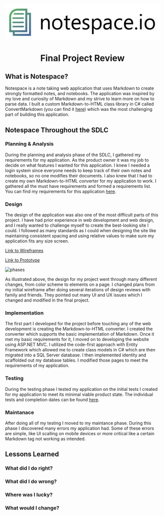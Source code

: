 <p align="center">
  <img src="https://github.com/Karrotts/notespace.io/blob/main/doc/wireframe/notespace%20logo.JPG?raw=true">
</p>
<h1 align="center"><strong>Final Project Review</strong><br></h1>

## What is Notespace?
Notespace is a note taking web application that uses Markdown to create strongly formatted notes, and notebooks. The application was inspired by my love and curiosity of Markdown and my strive to learn more on how to parse data. I built a custom Markdown-to-HTML class library in C# called ConvertMarkdown (you can find it [here](asdfa)) which was the most challenging part of building this application.
## Notespace Throughout the SDLC
### Planning & Analysis
During the planning and analysis phase of the SDLC, I gathered my requirements for my application. As the product owner it was my job to decide on what features I wanted for this application. I knew I needed a login system since everyone needs to keep track of their own notes and notebooks, so no one modifies their documents. I also knew that I had to create my own Markdown-to-HTML converter for my application to work. I gathered all the must have requirements and formed a requirements list. You can find my requirements for this application [here](asdasd).
### Design
The design of the application was also one of the most difficult parts of this project. I have had prior experience in web development and web design, and I really wanted to challenge myself to create the best-looking site I could. I followed as many standards as I could when designing the site like maintaining consistent spacing and using relative values to make sure my application fits any size screen.

[Link to Wireframes](asdasd)

[Link to Prototype](asdasdasd)

![phases]()

As illustrated above, the design for my project went through many different changes, from color scheme to elements on a page. I changed plans from my initial wireframe after doing several iterations of design reviews with family and friends. They pointed out many UI and UX issues which I changed and modified in the final project.
### Implementation
The first part I developed for the project before touching any of the web development is creating the Markdown-to-HTML converter. I created the converter which supports the basic implementation of Markdown. Once it met my basic requirements for it, I moved on to developing the website using ASP.NET MVC. I utilized the code-first approach with Entity Framework which allowed me to create class models in C# which are then migrated into a SQL Server database. I then implemented identity and scaffolded out my database tables. I modified those pages to meet the requirements of my application.

### Testing
During the testing phase I tested my application on the initial tests I created for my application to meet its minimal viable product state. The individual tests and completion dates can be found [here](asdfasdf).

### Maintanace
After doing all of my testing I moved to my maintance phase. During this phase I discovered many errors my application had. Some of these errors are simple, like UI scalling on mobile devices or more critical like a certain Markdown tag not working as intended.

## Lessons Learned
### What did I do right?
### What did I do wrong?
### Where was I lucky?
### What would I change?


